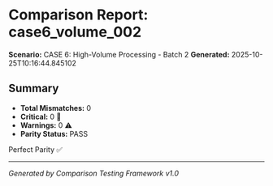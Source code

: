 # Comparison Report: case6_volume_002
**Scenario:** CASE 6: High-Volume Processing - Batch 2
**Generated:** 2025-10-25T10:16:44.845102

## Summary
- **Total Mismatches:** 0
- **Critical:** 0 🚨
- **Warnings:** 0 ⚠️
- **Parity Status:** PASS

Perfect Parity ✅

---
*Generated by Comparison Testing Framework v1.0*